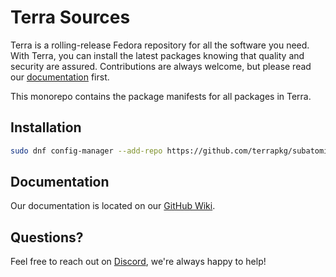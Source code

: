 # Terra Sources

Terra is a rolling-release Fedora repository for all the software you need.
With Terra, you can install the latest packages knowing that quality and security are assured.
Contributions are always welcome, but please read our [documentation](https://github.com/terrapkg/packages/wiki) first.

This monorepo contains the package manifests for all packages in Terra.

## Installation
```bash
sudo dnf config-manager --add-repo https://github.com/terrapkg/subatomic-repos/raw/main/terra.repo
```

## Documentation
Our documentation is located on our [GitHub Wiki](https://github.com/terrapkg/packages/wiki).

## Questions?
Feel free to reach out on [Discord](https://discord.gg/5fdPuxTg5Q), we're always happy to help!

